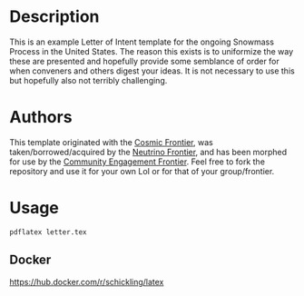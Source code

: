 # Description
This is an example Letter of Intent template for the ongoing Snowmass Process in the
United States.  The reason this exists is to uniformize the way these are presented and 
hopefully provide some semblance of order for when conveners and others digest your
ideas.  It is not necessary to use this but hopefully also not terribly challenging.

# Authors
This template originated with the [Cosmic Frontier](), 
was taken/borrowed/acquired by the [Neutrino Frontier](), 
and has been morphed for use by the [Community Engagement Frontier]().  Feel free to fork
the repository and use it for your own LoI or for that of your group/frontier.

# Usage
```
pdflatex letter.tex
```


## Docker 
https://hub.docker.com/r/schickling/latex